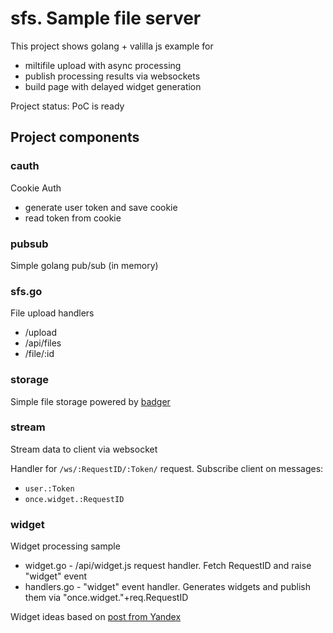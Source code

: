 # sfs. Sample file server

This project shows golang + valilla js example for

* miltifile upload with async processing
* publish processing results via websockets
* build page with delayed widget generation

Project status: PoC is ready

## Project components

### cauth

Cookie Auth

* generate user token and save cookie
* read token from cookie

### pubsub

Simple golang pub/sub (in memory)

### sfs.go

File upload handlers

* /upload
* /api/files
* /file/:id

### storage

Simple file storage powered by [badger](https://github.com/dgraph-io/badger/v2)

### stream

Stream data to client via websocket

Handler for `/ws/:RequestID/:Token/` request. Subscribe client on messages:
* `user.:Token`
* `once.widget.:RequestID`

### widget

Widget processing sample

* widget.go - /api/widget.js request handler. Fetch RequestID and raise "widget" event
* handlers.go - "widget" event handler. Generates widgets and publish them via "once.widget."+req.RequestID

Widget ideas based on [post from Yandex](https://habr.com/ru/company/yandex/blog/486146/) 
